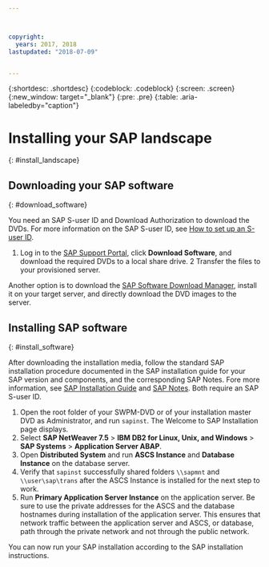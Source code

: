 ```yaml
---



copyright:
  years: 2017, 2018
lastupdated: "2018-07-09"


---
```


{:shortdesc: .shortdesc}
{:codeblock: .codeblock}
{:screen: .screen}
{:new_window: target="_blank"}
{:pre: .pre}
{:table: .aria-labeledby="caption"}

# Installing your SAP landscape
{: #install_landscape}

## Downloading your SAP software
{: #download_software}

You need an SAP S-user ID and Download Authorization to download the DVDs. For more information on the SAP S-user ID, see [How to set up an S-user ID](https://www.sapappsdevelopmentpartnercenter.com/en/faq/program-faqs_2/how-to-receive-an-s-user-to-access-the-s_77).

1. Log in to the [SAP Support Portal](https://support.sap.com/en/index.html), click **Download Software**, and download the required DVDs to a local share drive. 
2 Transfer the files to your provisioned server. 

Another option is to download the [SAP Software Download Manager](https://support.sap.com/en/my-support/software-downloads.html#section_995042677), install it on your target server, and directly download the DVD images to the server. 

## Installing SAP software
{: #install_software}

After downloading the installation media, follow the standard SAP installation procedure documented in the SAP installation guide for your SAP version and components, and the corresponding SAP Notes. Fore more information, see [SAP Installation Guide](https://service.sap.com/instguides) and [SAP Notes](https://support.sap.com). Both require an SAP S-user ID.

1. Open the root folder of your SWPM-DVD or of your installation master DVD as Administrator, and run `sapinst`. The Welcome to SAP Installation page displays.
2. Select **SAP NetWeaver 7.5** > **IBM DB2 for Linux, Unix, and Windows** > **SAP Systems** > **Application Server ABAP**.
3. Open **Distributed System** and run **ASCS Instance** and **Database Instance** on the database server.
4. Verify that `sapinst` successfully shared folders `\\sapmnt` and `\\user\sap\trans` after the ASCS Instance is installed for the next step to work.
5. Run **Primary Application Server Instance** on the application server. Be sure to use the private addresses for the ASCS and the database hostnames during installation of the application server. This ensures that network traffic between the application server and ASCS, or database, path through the private network and not through the public network.

You can now run your SAP installation according to the SAP installation instructions.

